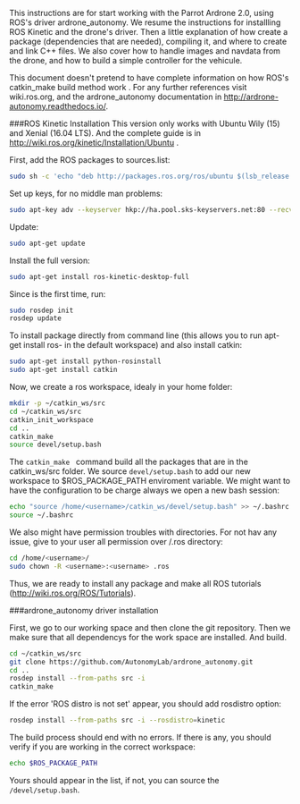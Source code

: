 This instructions are for start working with the Parrot Ardrone 2.0, using ROS's driver ardrone_autonomy. We resume the instructions for installling ROS Kinetic and the drone's driver. Then a little explanation of how create a package (dependencies that are needed), compiling it, and where to create and link C++ files. We also cover how to handle images and navdata from the drone, and how to build a simple controller for the vehicule.


This document doesn't pretend to have complete information on how ROS's catkin_make build method work . For any further references visit wiki.ros.org, and the ardrone_autonomy documentation in http://ardrone-autonomy.readthedocs.io/.


###ROS Kinetic Installation
This version only works with Ubuntu Wily (15) and Xenial (16.04 LTS). And the complete guide is in http://wiki.ros.org/kinetic/Installation/Ubuntu .

First, add the ROS packages to sources.list:

```sh
sudo sh -c 'echo "deb http://packages.ros.org/ros/ubuntu $(lsb_release -sc) main" > /etc/apt/sources.list.d/ros-latest.list'
```
Set up keys, for no middle man problems:
```sh
sudo apt-key adv --keyserver hkp://ha.pool.sks-keyservers.net:80 --recv-key 0xB01FA116
```
Update:
```sh
sudo apt-get update
```
Install the full version:
```sh
sudo apt-get install ros-kinetic-desktop-full
```
Since is the first time, run:
```sh
sudo rosdep init
rosdep update
```
To install package directly from command line (this allows you to run apt-get install ros-<packagename> in the default workspace) and also install catkin:
```sh
sudo apt-get install python-rosinstall
sudo apt-get install catkin
```
Now, we create a ros workspace, idealy in your home folder:
```sh
mkdir -p ~/catkin_ws/src
cd ~/catkin_ws/src
catkin_init_workspace
cd ..
catkin_make
source devel/setup.bash
```
The  `catkin_make ` command build all the packages that are in the catkin_ws/src folder. We source `devel/setup.bash` to add our new workspace to $ROS_PACKAGE_PATH enviroment variable. We might want to have the configuration to be charge always we open a new bash session:
```sh
echo "source /home/<username>/catkin_ws/devel/setup.bash" >> ~/.bashrc
source ~/.bashrc
```
We also might have permission troubles with directories. For not hav any issue, give to your user all permission over /.ros directory:
```sh
cd /home/<username>/
sudo chown -R <username>:<username> .ros
```
Thus, we are ready to install any package and make all ROS tutorials (http://wiki.ros.org/ROS/Tutorials).


###ardrone_autonomy driver installation 

First, we go to our working space and then clone the git repository. Then we make sure that all dependencys for the work space are installed. And build.
```sh
cd ~/catkin_ws/src
git clone https://github.com/AutonomyLab/ardrone_autonomy.git
cd ..
rosdep install --from-paths src -i
catkin_make
```
If the error 'ROS distro is not set' appear, you should add rosdistro option:
```sh
rosdep install --from-paths src -i --rosdistro=kinetic
```
The build process should end with no errors. If there is any, you should verify if you are working in the correct workspace:
```sh
echo $ROS_PACKAGE_PATH
```
Yours should appear in the list, if not, you can source the `/devel/setup.bash`.
